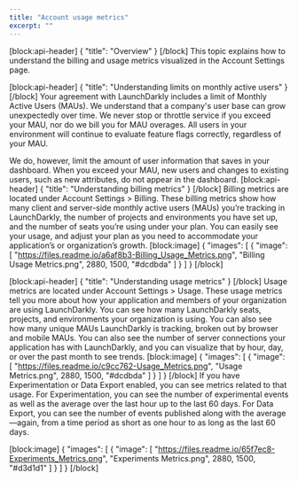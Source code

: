 ```yaml
---
title: "Account usage metrics"
excerpt: ""
---
```

[block:api-header]
{
  "title": "Overview"
}
[/block]
This topic explains how to understand the billing and usage metrics visualized in the Account Settings page. 

[block:api-header]
{
  "title": "Understanding limits on monthly active users"
}
[/block]
Your agreement with LaunchDarkly includes a limit of Monthly Active Users (MAUs). We understand that a company's user base can grow unexpectedly over time. We never stop or throttle service if you exceed your MAU, nor do we bill you for MAU overages. All users in your environment will continue to evaluate feature flags correctly, regardless of your MAU.

We do, however, limit the amount of user information that saves in your dashboard. When you exceed your MAU, new users and changes to existing users, such as new attributes, do not appear in the dashboard.
[block:api-header]
{
  "title": "Understanding billing metrics"
}
[/block]
Billing metrics are located under Account Settings > Billing.  These billing metrics show how many client and server-side monthly active users (MAUs) you’re tracking in LaunchDarkly, the number of projects and environments you have set up, and the number of seats you’re using under your plan. You can easily see your usage, and adjust your plan as you need to accommodate your application’s or organization’s growth.
[block:image]
{
  "images": [
    {
      "image": [
        "https://files.readme.io/a6af8b3-Billing_Usage_Metrics.png",
        "Billing Usage Metrics.png",
        2880,
        1500,
        "#dcdbda"
      ]
    }
  ]
}
[/block]

[block:api-header]
{
  "title": "Understanding usage metrics"
}
[/block]
Usage metrics are located under Account Settings > Usage.  These usage metrics tell you more about how your application and members of your organization are using LaunchDarkly. You can see how many LaunchDarkly seats, projects, and environments your organization is using. You can also see how many unique MAUs LaunchDarkly is tracking, broken out by browser and mobile MAUs. You can also see the number of server connections your application has with LaunchDarkly, and you can visualize that by hour, day, or over the past month to see trends.
[block:image]
{
  "images": [
    {
      "image": [
        "https://files.readme.io/c9cc762-Usage_Metrics.png",
        "Usage Metrics.png",
        2880,
        1500,
        "#dcdbda"
      ]
    }
  ]
}
[/block]
If you have Experimentation or Data Export enabled, you can see metrics related to that usage. For Experimentation, you can see the number of experimental events as well as the average over the last hour up to the last 60 days. For Data Export, you can see the number of events published along with the average—again, from a time period as short as one hour to as long as the last 60 days.


[block:image]
{
  "images": [
    {
      "image": [
        "https://files.readme.io/65f7ec8-Experiments_Metrics.png",
        "Experiments Metrics.png",
        2880,
        1500,
        "#d3d1d1"
      ]
    }
  ]
}
[/block]